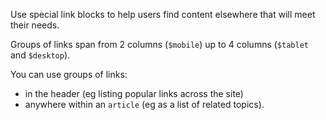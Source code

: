 <p class="abstract">Use special link blocks to help users find content elsewhere that will meet their needs.</p>

Groups of links span from 2 columns (`$mobile`) up to 4 columns (`$tablet` and `$desktop`).

You can use groups of links:

- in the header (eg listing popular links across the site)
- anywhere within an `article` (eg as a list of related topics).
